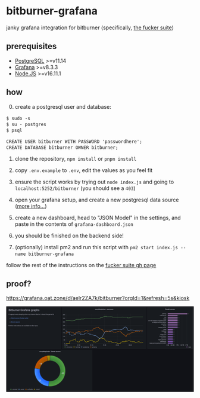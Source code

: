 # bitburner-grafana

janky grafana integration for bitburner (specifically, [the fucker suite](https://github.com/oatmealine/bitburner-scripts/))

## prerequisites

- [PostgreSQL](https://www.postgresql.org/) >=v11.14
- [Grafana](https://grafana.com/) >=v8.3.3
- [Node.JS]() >=v16.11.1

## how

0. create a postgresql user and database:

```
$ sudo -s
$ su - postgres
$ psql
```
```
CREATE USER bitburner WITH PASSWORD 'passwordhere';
CREATE DATABASE bitburner OWNER bitburner;
```

1. clone the repository, `npm install` or `pnpm install`

2. copy `.env.example` to `.env`, edit the values as you feel fit

3. ensure the script works by trying out `node index.js` and going to `localhost:5252/bitburner` (you should see a `403`)

4. open your grafana setup, and create a new postgresql data source ([more info...](https://grafana.com/docs/grafana/latest/datasources/postgres/))

5. create a new dashboard, head to "JSON Model" in the settings, and paste in the contents of `grafana-dashboard.json`

6. you should be finished on the backend side!

7. (optionally) install pm2 and run this script with `pm2 start index.js --name bitburner-grafana`

follow the rest of the instructions on the [fucker suite gh page](https://github.com/oatmealine/bitburner-scripts/)

## proof?

https://grafana.oat.zone/d/aelr2ZA7k/bitburner?orgId=1&refresh=5s&kiosk

![it works](./screenshot.png)
